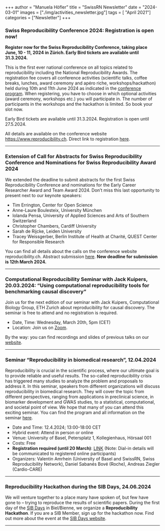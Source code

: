 +++
author = "Manuela Höfler"
title = "SwissRN Newsletter"
date = "2024-03-01"
images  = ["./img/activities_newsletter.jpg"]
tags = [ "April 2021"]
categories = ["Newsletter"]
+++

### Swiss Reproducibility Conference 2024: Registration is open now!

**Register now for the Swiss Reproducibility Conference, taking place June, 10 - 11, 2024 in Zürich. Early Bird tickets are available until 31.3.2024.**

This is the first ever national conference on all topics related to reproducibility including the National Reproducibility Awards. The registration fee covers all conference activities (scientific talks, coffee breaks, lunches, award ceremony and apéro riche, workshops/hackathon) held during 10th and 11th June 2024 as indicated in the [conference program](https://www.reproducibility.ch/#agenda). When registering, you have to choose in which optional activities (award ceremony, workshops etc.) you will participate in. The number of participants in the workshops and the hackathon is limited. So book your slot now.

Early Bird tickets are available until 31.3.2024. Registration is open until 27.5.2024.

All details are available on the conference website https://www.reproducibility.ch. Direct link to registration [here](https://ethzurich.eventsair.com/swiss-reproducibility-conference-2024/registrationsrc24).

---

### Extension of Call for Abstracts for Swiss Reproducibility Conference and Nominations for Swiss Reproducibility Award 2024

We extended the deadline to submit abstracts for the first Swiss Reproducibility Conference and nominations for the Early Career Researcher Award and Team Award 2024. Don’t miss this last opportunity to present next to our keynote speakers: 

 - Tim Errington, Center for Open Science
 - Anne-Laure Boulesteix, University München
 - Iolanda Pensa, University of Applied Sciences and Arts of Southern Switzerland
 - Christopher Chambers, Cardiff University
 - Sarah de Rijcke, Leiden University
 - Tracey Weissgerber, Berlin Institute of Health at Charité, QUEST Center for Responsible Research

You can find all details about the calls on the conference website reproducibility.ch. Abstract submission [here](https://ethzurich.eventsair.com/PresentationPortal/Account/Login?ReturnUrl=%2FPresentationPortal%2Fswiss-reproducibility-conference-2024%2Fabstract-submission-portal). **New deadline for submission is 12th March 2024.** 

---

### Computational Reproducibility Seminar with Jack Kuipers, 20.03.2024: “Using computational reproducibility tools for benchmarking causal discovery”

Join us for the next edition of our seminar with Jack Kuipers, Computational Biology Group, ETH Zurich about reproducibility for causal discovery. The seminar is free to attend and no registration is required. 
 - Date, Time: Wednesday, March 20th, 5pm (CET) 
 - Location: Join us on [Zoom](https://ethz.zoom.us/j/65832714361). 
 
By the way: you can find recordings and slides of previous talks on our [website](https://www.swissrn.org/computational/). 

---

### Seminar “Reproducibility in biomedical research”, 12.04.2024

Reproducibility is crucial in the scientific process, where our ultimate goal is to provide reliable and useful results. The so-called reproducibility crisis has triggered many studies to analyze the problem and proposals to address it. In this seminar, speakers from different organizations will discuss reproducibility in biomedical research. They will cover the topic from different perspectives, ranging from applications in preclinical science, in biomarker development and GWAS studies, to a statistical, computational, and societal point of view. We hope that many of you can attend this exciting seminar. 
You can find the program and all information on the seminar [here](https://baselbiometrics.github.io/home/docs/upcoming/20240412/agenda.pdf).
 
 - Date and Time: 12.4.2024; 13:00-18:00 CET 
 - Hybrid event: Attend in person or online 
 - Venue: University of Basel, Petersplatz 1, Kollegienhaus, Hörsaal 001 
 - Costs: Free 
 - **Registration required (until 20 March)**: [LINK](https://docs.google.com/forms/d/e/1FAIpQLSfhQ2QXOS6pUtW6tVJmTWCpJ1viDrsRciQaC7Fa4Rn8A11Bzg/viewform) (Note: Dial-in details will be communicated to registered online participants)
 - Organizers: Valentin Amrhein (University of Basel and SwissRN, Swiss Reproducibility Network), Daniel Sabanés Bové (Roche), Andreas Ziegler (Cardio-CARE)

---

### Reproducibility Hackathon during the SIB Days, 24.06.2024

We will venture together to a place many have spoken of, but few have gone to – trying to reproduce the results of scientific papers. During the first day of the [SIB Days](https://sibdays.sib.swiss/) in Biel/Bienne, we organize a **Reproducibility Hackathon**. If you are a SIB Member, sign up for the hackathon now. Find out more about the event at the [SIB Days website](https://sibdays.sib.swiss/tutorials-and-workshops).

---